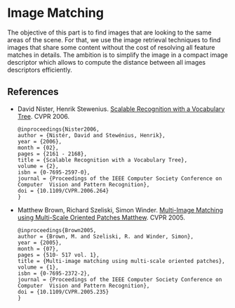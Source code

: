 # Image Matching

The objective of this part is to find images that are looking to the same areas of the scene. For that, we use the image retrieval techniques to find images that share some content without the cost of resolving all feature matches in details. The ambition is to simplify the image in a compact image descriptor which allows to compute the distance between all images descriptors efficiently.

## References

* David Nister, Henrik Stewenius. [Scalable Recognition with a Vocabulary Tree](https://my.eng.utah.edu/~cs6320/cv_files/ImageMatching.pdf). CVPR 2006.

  ```text
  @inproceedings{Nister2006,
  author = {Nistér, David and Stewénius, Henrik},
  year = {2006},
  month = {02},
  pages = {2161 - 2168},
  title = {Scalable Recognition with a Vocabulary Tree},
  volume = {2},
  isbn = {0-7695-2597-0},
  journal = {Proceedings of the IEEE Computer Society Conference on Computer  Vision and Pattern Recognition},
  doi = {10.1109/CVPR.2006.264}
  }
  ```

* Matthew Brown, Richard Szeliski, Simon Winder. [Multi-Image Matching using Multi-Scale Oriented Patches Matthew](http://matthewalunbrown.com/papers/cvpr05.pdf). CVPR 2005.

  ```text
  @inproceedings{Brown2005,
  author = {Brown, M. and Szeliski, R. and Winder, Simon},
  year = {2005},
  month = {07},
  pages = {510- 517 vol. 1},
  title = {Multi-image matching using multi-scale oriented patches},
  volume = {1},
  isbn = {0-7695-2372-2},
  journal = {Proceedings of the IEEE Computer Society Conference on Computer  Vision and Pattern Recognition},
  doi = {10.1109/CVPR.2005.235}
  }
  ```

